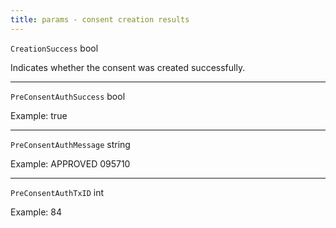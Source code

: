 ```yaml
---
title: params - consent creation results
---
```


`CreationSuccess` bool

Indicates whether the consent was created successfully.

***

`PreConsentAuthSuccess` bool

Example: true

***

`PreConsentAuthMessage` string

Example: APPROVED 095710

***

`PreConsentAuthTxID` int

Example: 84
